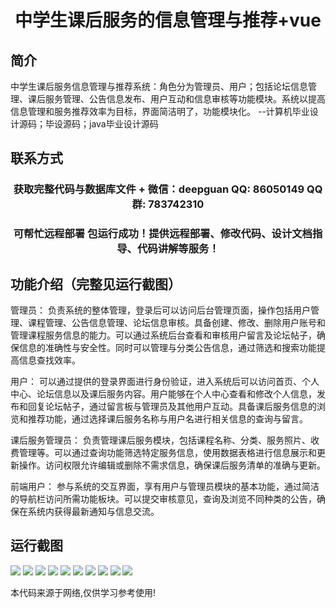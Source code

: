 <p><h1 align="center">中学生课后服务的信息管理与推荐+vue</h1></p>

## 简介
中学生课后服务信息管理与推荐系统：角色分为管理员、用户；包括论坛信息管理、课后服务管理、公告信息发布、用户互动和信息审核等功能模块。系统以提高信息管理和服务推荐效率为目标，界面简洁明了，功能模块化。    --计算机毕业设计源码；毕设源码；java毕业设计源码


## 联系方式
<p><h3 align="center">获取完整代码与数据库文件 + 微信：deepguan QQ: 86050149 QQ群: 783742310</h3></p>
<p><h3 align="center">可帮忙远程部署 包运行成功！提供远程部署、修改代码、设计文档指导、代码讲解等服务！</h3></p>

## 功能介绍（完整见运行截图）
管理员： 负责系统的整体管理，登录后可以访问后台管理页面，操作包括用户管理、课程管理、公告信息管理、论坛信息审核。具备创建、修改、删除用户账号和管理课程服务信息的能力。可以通过系统后台查看和审核用户留言及论坛帖子，确保信息的准确性与安全性。同时可以管理与分类公告信息，通过筛选和搜索功能提高信息查找效率。

用户： 可以通过提供的登录界面进行身份验证，进入系统后可以访问首页、个人中心、论坛信息以及课后服务内容。用户能够在个人中心查看和修改个人信息，发布和回复论坛帖子，通过留言板与管理员及其他用户互动。具备课后服务信息的浏览和推荐功能，通过选择课后服务名称与用户名进行相关信息的查询与留言。

课后服务管理员： 负责管理课后服务模块，包括课程名称、分类、服务照片、收费管理等。可以通过查询功能筛选特定服务信息，使用数据表格进行信息展示和更新操作。访问权限允许编辑或删除不需求信息，确保课后服务清单的准确与更新。

前端用户： 参与系统的交互界面，享有用户与管理员模块的基本功能，通过简洁的导航栏访问所需功能板块。可以提交审核意见，查询及浏览不同种类的公告，确保在系统内获得最新通知与信息交流。


## 运行截图
![](img/001.jpg)
![](img/002.jpg)
![](img/003.jpg)
![](img/004.jpg)
![](img/005.jpg)
![](img/006.jpg)
![](img/007.jpg)
![](img/008.jpg)
![](img/009.jpg)
![](img/010.jpg)

<p>本代码来源于网络,仅供学习参考使用!</p>
